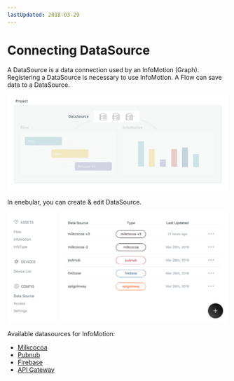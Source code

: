 ```yaml
---
lastUpdated: 2018-03-29
---
```


# Connecting DataSource

A DataSource is a data connection used by an InfoMotion (Graph).
Registering a DataSource is necessary to use InfoMotion.
A Flow can save data to a DataSource.

![](../_asset/images/InfoMotion/datasources/aboutdatasource.png)

In enebular, you can create & edit DataSource.

![](../_asset/images/InfoMotion/datasources/datasource.png)

Available datasources for InfoMotion:

- [Milkcocoa](./DataSource/Milkcocoa/CreateDataSource.md)
- [Pubnub](./DataSource/Pubnub/CreateDataSource.md)
- [Firebase](./DataSource/Firebase/CreateDataSource.md)
- [API Gateway](./DataSource/APIGateway/CreateDataSource.md)
